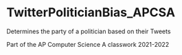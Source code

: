 # TwitterPoliticianBias_APCSA
Determines the party of a politician based on their Tweets

Part of the AP Computer Science A classwork 2021-2022
